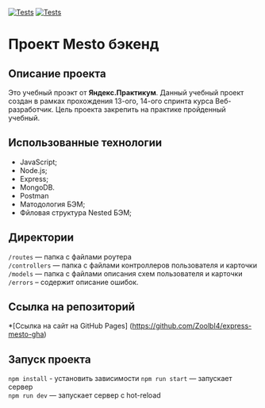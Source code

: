 [![Tests](../../actions/workflows/tests-13-sprint.yml/badge.svg)](../../actions/workflows/tests-13-sprint.yml) [![Tests](../../actions/workflows/tests-14-sprint.yml/badge.svg)](../../actions/workflows/tests-14-sprint.yml)
# Проект Mesto бэкенд

## Описание проекта
Это учебный проэкт  от **Яндекс.Практикум**. Данный учебный проект создан в рамках прохождения 13-ого, 14-ого спринта курса Веб-разработчик. Цель проекта закрепить на практике пройденный учебный.


## Использованные технологии
* JavaScript;
* Node.js;
* Express;
* MongoDB.
* Postman
* Матодология БЭМ;
* Фйловая структура Nested БЭМ;


## Директории
`/routes` — папка с файлами роутера  
`/controllers` — папка с файлами контроллеров пользователя и карточки   
`/models` — папка с файлами описания схем пользователя и карточки  
`/errors` – содержит описание ошибок.

## Ссылка на  репозиторий 
*[Ссылка на сайт на GitHub Pages] (https://github.com/ZoolbI4/express-mesto-gha)

## Запуск проекта
`npm install` - установить зависимости
`npm run start` — запускает сервер   
`npm run dev` — запускает сервер с hot-reload

